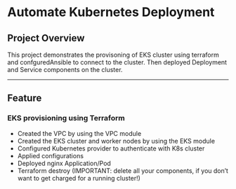 # **Automate Kubernetes Deployment**

## **Project Overview**
This project demonstrates the provisoning of EKS cluster using terraform and confguredAnsible to connect to the cluster. Then deployed Deployment and Service components on the cluster.

---
  
## **Feature**

### **EKS provisioning using Terraform**

- Created the VPC by using the VPC module
- Created the EKS cluster and worker nodes by using the EKS module
- Configured Kubernetes provider to authenticate with K8s cluster
- Applied configurations
- Deployed nginx Application/Pod
- Terraform destroy (IMPORTANT: delete all your components, if you don’t want to get charged for a running cluster!)
